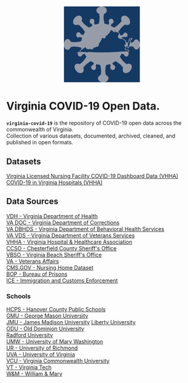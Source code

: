 <h1 align="center"><img src="img/sts-icon-covid-19-white-200-bg-143963-regal-blue.png?raw=true" alt="COVID-19 Virginia Open Data." /></h1> 

# Virginia COVID-19 Open Data.  

**`virginia-covid-19`** is the repository of COVID-19 open data across the commonwealth of Virginia.  
Collection of various datasets, documented, archived, cleaned, and published in open formats.

## Datasets  
[Virginia Licensed Nursing Facility COVID-19 Dashboard Data (VHHA)]()  
[COVID-19 in Virginia Hospitals (VHHA)]()  

## Data Sources  
[VDH - Virginia Department of Health]()  
[VA DOC - Virginia Department of Corrections]()  
[VA DBHDS - Virginia Department of Behavioral Health Services]()  
[VA VDS - Virginia Department of Veterans Services]()  
[VHHA - Virginia Hospital & Healthcare Association](https://github.com/jalbertbowden/virginia-covid-19/blob/master/data/vhha/README.md)  
[CCSO - Chesterfield County Sheriff's Office]()  
[VBSO - Virginia Beach Sheriff's Office]()  
[VA - Veterans Affairs]()  
[CMS.GOV - Nursing Home Dataset]()  
[BOP - Bureau of Prisons]()  
[ICE - Immigration and Customs Enforcement]()  

### Schools  
[HCPS - Hanover County Public Schools]()  
[GMU - George Mason University]()  
[JMU - James Madison University]() 
[Liberty University]()  
[ODU - Old Dominion University]()  
[Radford University]()  
[UMW - University of Mary Washington]()  
[UR - University of Richmond]()  
[UVA - University of Virginia]()  
[VCU - Virginia Commonwealth University]()  
[VT - Virginia Tech]()  
[W&M - William & Mary]()  
